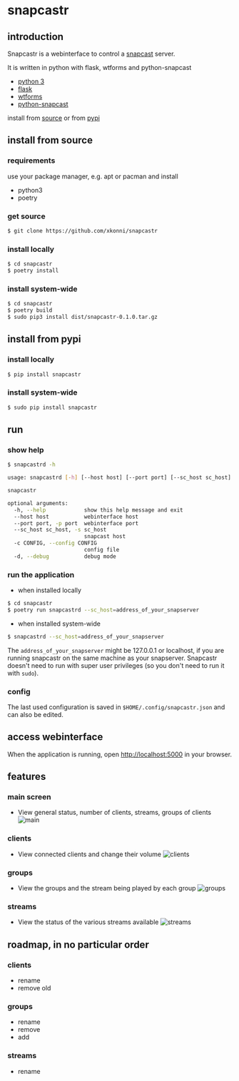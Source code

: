 # snapcastr

## introduction

Snapcastr is a webinterface to control a [snapcast](https://github.com/badaix/snapcast/)
server.

It is written in python with flask, wtforms and python-snapcast

- [python 3](https://www.python.org/)
- [flask](http://flask.pocoo.org/)
- [wtforms](https://wtforms.readthedocs.io)
- [python-snapcast]( https://github.com/happyleavesaoc/python-snapcast)

install from [source](https://github.com/xkonni/snapcastr#install-from-source) or from
[pypi](https://github.com/xkonni/snapcastr#install-from-pypi)


## install from source

### requirements

use your package manager, e.g. apt or pacman and install

- python3
- poetry

### get source

```bash
$ git clone https://github.com/xkonni/snapcastr
```

### install locally

```bash
$ cd snapcastr
$ poetry install
```

### install system-wide

```bash
$ cd snapcastr
$ poetry build
$ sudo pip3 install dist/snapcastr-0.1.0.tar.gz
```


## install from pypi

### install locally

```bash
$ pip install snapcastr
```

### install system-wide

```bash
$ sudo pip install snapcastr
```

## run

### show help

```bash
$ snapcastrd -h

usage: snapcastrd [-h] [--host host] [--port port] [--sc_host sc_host] [-c CONFIG] [-d]

snapcastr

optional arguments:
  -h, --help            show this help message and exit
  --host host           webinterface host
  --port port, -p port  webinterface port
  --sc_host sc_host, -s sc_host
                        snapcast host
  -c CONFIG, --config CONFIG
                        config file
  -d, --debug           debug mode
```

### run the application

- when installed locally

```bash
$ cd snapcastr
$ poetry run snapcastrd --sc_host=address_of_your_snapserver
```

- when installed system-wide

```bash
$ snapcastrd --sc_host=address_of_your_snapserver
```

The `address_of_your_snapserver` might be 127.0.0.1 or localhost, if you are running
snapcastr on the same machine as your snapserver. Snapcastr doesn't need to run with super
user privileges (so you don't need to run it with `sudo`).

### config
The last used configuration is saved in `$HOME/.config/snapcastr.json` and can also be
edited.


## access webinterface

When the application is running, open [http://localhost:5000](http://localhost:5000) in
your browser.


## features

### main screen
* View general status, number of clients, streams, groups of clients
![main](https://github.com/xkonni/snapcastr/blob/master/doc/main.png)

### clients
* View connected clients and change their volume
![clients](https://github.com/xkonni/snapcastr/blob/master/doc/clients.png)

### groups
* View the groups and the stream being played by each group
![groups](https://github.com/xkonni/snapcastr/blob/master/doc/groups.png)

### streams
* View the status of the various streams available
![streams](https://github.com/xkonni/snapcastr/blob/master/doc/streams.png)


## roadmap, in no particular order

### clients
* rename
* remove old

### groups
* rename
* remove
* add

### streams
* rename
